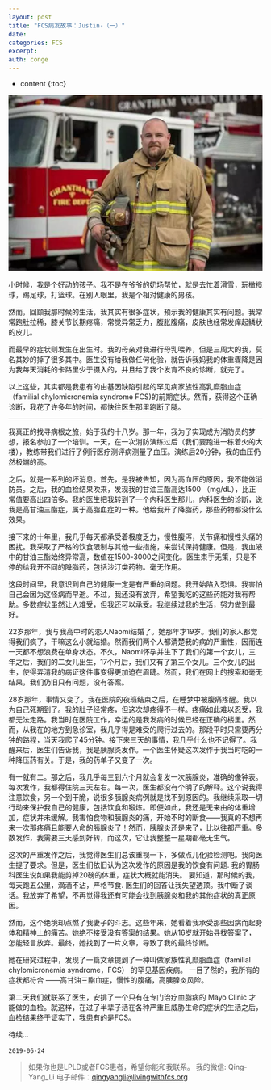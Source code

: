 ```yaml
---
layout: post
title: "FCS病友故事：Justin-（一）"
date:
categories: FCS
excerpt:
auth: conge
---
```

* content
{:toc}

![](/assets/images/FCS/118382-eaccda32c8cc1435.png)

小时候，我是个好动的孩子。我不是在爷爷的奶场帮忙，就是去忙着滑雪，玩橄榄球，踢足球，打篮球。在别人眼里，我是个相对健康的男孩。

然而，回顾我那时候的生活，我其实有很多症状，预示我的健康其实有问题。我常常跑肚拉稀，膝关节长期疼痛，常觉异常乏力，腹胀腹痛，皮肤也经常发痒起鳞状的皮儿。

而最早的症状则发生在出生时。我的母亲对我进行母乳喂养，但是三周大的我，莫名其妙的掉了很多其中。医生没有给我做任何化验，就告诉我妈我的体重骤降是因为我每天消耗的卡路里少于摄入的，并且给了我个发育不良的诊断，就完了。

以上这些，其实都是我患有的由基因缺陷引起的罕见病家族性高乳糜脂血症（familial chylomicronemia syndrome FCS)的前期症状。然而，获得这个正确诊断，我花了许多年的时间，都快往医生那里跑断了腿。

----

我真正的找寻病根之旅，始于我的十八岁。那一年，我为了实现成为消防员的梦想，报名参加了一个培训。一天，在一次消防演练过后（我们要跑进一栋着火的大楼），教练带我们进行了例行医疗测评病测量了血压。演练后20分钟，我的血压仍然极端的高。

之后，就是一系列的坏消息。首先，是我被告知，因为高血压的原因，我不能做消防员。之后，我的血检结果吹来，发现我的甘油三酯高达1500 （mg/dL），比正常值要高出四倍多。我的医生把我转到了一个内科医生那儿，内科医生的诊断，说我是高甘油三酯症，属于高脂血症的一种。他给我开了降脂药，那些药物都没什么效果。

接下来的十年里，我几乎每天都承受着极度乏力，慢性腹泻，关节痛和慢性头痛的困扰。我采取了严格的饮食限制与其他一些措施，来尝试保持健康。但是，我血液中的甘油三酯始终异常高，数值在1500-3000之间变化。医生束手无策，只是不停的给我开不同的降脂药，包括沙汀类药物。毫无作用。

这段时间里，我意识到自己的健康一定是有严重的问题。我开始陷入恐惧。我害怕自己会因为这怪病而早逝。不过，我还没有放弃，希望我吃的这些药能对我有帮助。多数症状虽然让人难受，但我还可以承受。我继续过我的生活，努力做到最好。

22岁那年，我与我高中时的恋人Naomi结婚了。她那年才19岁。我们的家人都觉得我们疯了，干嘛这么小就结婚。然而我们两个人都清楚我的病的严重性，因而连一天都不想浪费在单身状态。不久，Naomi怀孕并生下了我们的第一个女儿，三年之后，我们的二女儿出生，17个月后，我们又有了第三个女儿。三个女儿的出生，使得弄清我的病证这件事变得更加迫在眉睫。然而，我们在网上的搜索和毫无结果，我们仍旧只有问题，没有答案。

28岁那年，事情又变了。我在医院的夜班结束之后，在睡梦中被腹痛疼醒。我以为自己死期到了。我的肚子经常疼，但这次却疼得不一样。疼痛如此难以忍受，我都无法走路。我当时在医院工作，幸运的是我发病的时候已经在正确的楼里。然而，从我在的地方到急诊室，我几乎得是难受的爬行过去的。那段平时只需要两分钟的路程，当天我爬了45分钟。接下来三天的事情，我几乎什么也不记得了。我醒来后，医生们告诉我，我是胰腺炎发作。一个医生怀疑这次发作于我当时吃的一种降压药有关。于是，我的药单子又变了一次。

有一就有二。那之后，我几乎每三到六个月就会复发一次胰腺炎，准确的像钟表。每次发作，我都得住院三天左右。每一次，医生都没有个明了的解释。这个说我得注意饮食，另一个到干脆，说很多胰腺炎病例就是找不到原因的。我继续采取一切行动来保护我自己的健康，包括饮食和锻炼。即便如此，我还是无来由的体重增加，症状并未缓解。我害怕食物和胰腺炎的痛，开始不时的断食——我真的不想再来一次那疼痛且能要人命的胰腺炎了！然而，胰腺炎还是来了，比以往都严重。多数发作，我需要三天感到好转，而这次，它让我整整一星期都毫无生气。

这次的严重发作之后，我觉得医生们总该重视一下，多做点儿化验检测吧。我向医生提了要求。但是，医生们依旧认为这次发作的原因是我的饮食有问题. 我的胃肠科医生说如果我能剪掉20磅的体重，症状大概就能消失。 要知道，那时候的我，每天跑五公里，滴酒不沾，严格节食. 医生们的回答让我失望透顶。我中断了谈话。我放弃了希望，不再觉得我还有可能会找到胰腺炎和我的其他症状的真正原因。

然而，这个绝境却点燃了我妻子的斗志。这些年来，她看着我承受那些因病而起身体和精神上的痛苦。她绝不接受没有答案的结果。她从16岁就开始寻找答案了，怎能轻言放弃。最终，她找到了一片文章，导致了我的最终诊断。

她在研究过程中，发现了一篇文章提到了一种叫做家族性乳糜脂血症（familial chylomicronemia syndrome，FCS） 的罕见基因疾病。 一目了然的，我所有的症状都符合 ——高甘油三酯血症，慢性的腹痛，高胰腺炎风险。

第二天我们就联系了医生，安排了一个只有在专门治疗血脂病的 Mayo Clinic 才能做的血检。就这样，在过了半辈子活在各种严重且威胁生命的症状的生活之后，血检结果终于证实了，我患有的是FCS。


待续...

```
2019-06-24
```


> 如果你也是LPLD或者FCS患者，希望你能和我联系。
> 我的微信: Qing-Yang_Li
> 电子邮件：qingyangli@livingwithfcs.org
